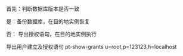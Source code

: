 首先：判断数据库版本是否一致

是：备份数据库，在目的地实例恢复



否： 导出授权语句，在目的地实例执行

导出用户建立及授权语句
pt-show-grants u=root,p=123123,h=localhost
